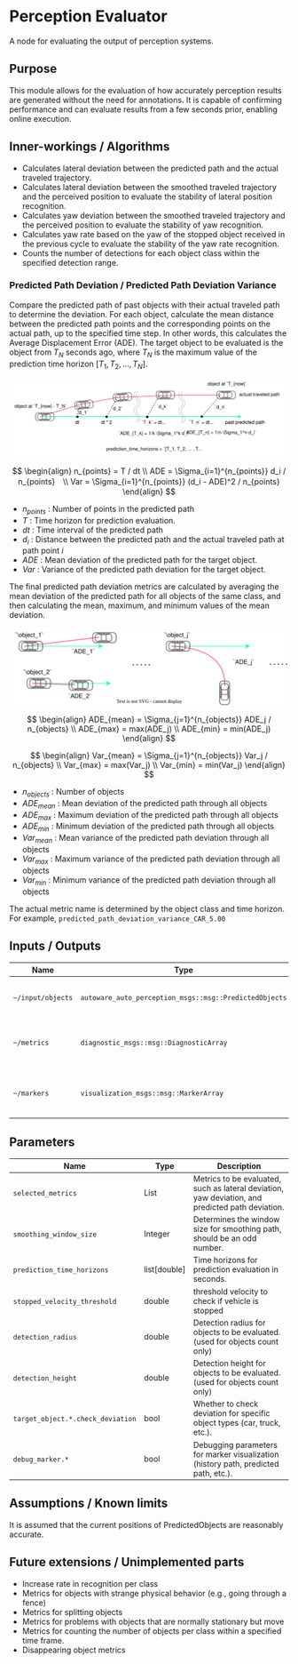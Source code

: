 # Perception Evaluator

A node for evaluating the output of perception systems.

## Purpose

This module allows for the evaluation of how accurately perception results are generated without the need for annotations. It is capable of confirming performance and can evaluate results from a few seconds prior, enabling online execution.

## Inner-workings / Algorithms

- Calculates lateral deviation between the predicted path and the actual traveled trajectory.
- Calculates lateral deviation between the smoothed traveled trajectory and the perceived position to evaluate the stability of lateral position recognition.
- Calculates yaw deviation between the smoothed traveled trajectory and the perceived position to evaluate the stability of yaw recognition.
- Calculates yaw rate based on the yaw of the stopped object received in the previous cycle to evaluate the stability of the yaw rate recognition.
- Counts the number of detections for each object class within the specified detection range.

### Predicted Path Deviation / Predicted Path Deviation Variance

Compare the predicted path of past objects with their actual traveled path to determine the deviation. For each object, calculate the mean distance between the predicted path points and the corresponding points on the actual path, up to the specified time step. In other words, this calculates the Average Displacement Error (ADE). The target object to be evaluated is the object from $T_N$ seconds ago, where $T_N$ is the maximum value of the prediction time horizon $[T_1, T_2, ..., T_N]$.

![path_deviation_each_object](./images/path_deviation_each_object.drawio.svg)

$$
\begin{align}
n_{points} = T / dt \\
ADE = \Sigma_{i=1}^{n_{points}} d_i / n_{points}　\\
Var = \Sigma_{i=1}^{n_{points}} (d_i - ADE)^2 / n_{points}
\end{align}
$$

- $n_{points}$ : Number of points in the predicted path
- $T$ : Time horizon for prediction evaluation.
- $dt$ : Time interval of the predicted path
- $d_i$ : Distance between the predicted path and the actual traveled path at path point $i$
- $ADE$ : Mean deviation of the predicted path for the target object.
- $Var$ : Variance of the predicted path deviation for the target object.

The final predicted path deviation metrics are calculated by averaging the mean deviation of the predicted path for all objects of the same class, and then calculating the mean, maximum, and minimum values of the mean deviation.

![path_deviation](./images/path_deviation.drawio.svg)

$$
\begin{align}
ADE_{mean} = \Sigma_{j=1}^{n_{objects}} ADE_j / n_{objects} \\
ADE_{max} = max(ADE_j) \\
ADE_{min} = min(ADE_j)
\end{align}
$$

$$
\begin{align}
Var_{mean} = \Sigma_{j=1}^{n_{objects}} Var_j / n_{objects} \\
Var_{max} = max(Var_j) \\
Var_{min} = min(Var_j)
\end{align}
$$

- $n_{objects}$ : Number of objects
- $ADE_{mean}$ : Mean deviation of the predicted path through all objects
- $ADE_{max}$ : Maximum deviation of the predicted path through all objects
- $ADE_{min}$ : Minimum deviation of the predicted path through all objects
- $Var_{mean}$ : Mean variance of the predicted path deviation through all objects
- $Var_{max}$ : Maximum variance of the predicted path deviation through all objects
- $Var_{min}$ : Minimum variance of the predicted path deviation through all objects

The actual metric name is determined by the object class and time horizon. For example, `predicted_path_deviation_variance_CAR_5.00`

## Inputs / Outputs

| Name              | Type                                                   | Description                                       |
| ----------------- | ------------------------------------------------------ | ------------------------------------------------- |
| `~/input/objects` | `autoware_auto_perception_msgs::msg::PredictedObjects` | The predicted objects to evaluate.                |
| `~/metrics`       | `diagnostic_msgs::msg::DiagnosticArray`                | Diagnostic information about perception accuracy. |
| `~/markers`       | `visualization_msgs::msg::MarkerArray`                 | Visual markers for debugging and visualization.   |

## Parameters

| Name                              | Type         | Description                                                                                      |
| --------------------------------- | ------------ | ------------------------------------------------------------------------------------------------ |
| `selected_metrics`                | List         | Metrics to be evaluated, such as lateral deviation, yaw deviation, and predicted path deviation. |
| `smoothing_window_size`           | Integer      | Determines the window size for smoothing path, should be an odd number.                          |
| `prediction_time_horizons`        | list[double] | Time horizons for prediction evaluation in seconds.                                              |
| `stopped_velocity_threshold`      | double       | threshold velocity to check if vehicle is stopped                                                |
| `detection_radius`                | double       | Detection radius for objects to be evaluated.(used for objects count only)                       |
| `detection_height`                | double       | Detection height for objects to be evaluated. (used for objects count only)                      |
| `target_object.*.check_deviation` | bool         | Whether to check deviation for specific object types (car, truck, etc.).                         |
| `debug_marker.*`                  | bool         | Debugging parameters for marker visualization (history path, predicted path, etc.).              |

## Assumptions / Known limits

It is assumed that the current positions of PredictedObjects are reasonably accurate.

## Future extensions / Unimplemented parts

- Increase rate in recognition per class
- Metrics for objects with strange physical behavior (e.g., going through a fence)
- Metrics for splitting objects
- Metrics for problems with objects that are normally stationary but move
- Metrics for counting the number of objects per class within a specified time frame.
- Disappearing object metrics
